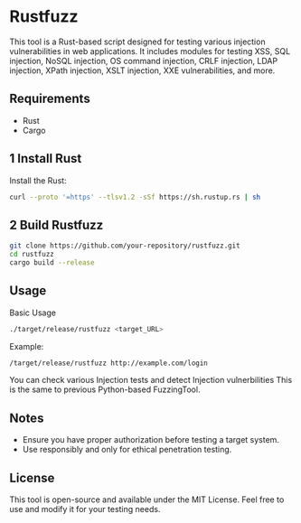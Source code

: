 # Rustfuzz

This tool is a Rust-based script designed for testing various injection vulnerabilities in web applications. It includes modules for testing XSS, SQL injection, NoSQL injection, OS command injection, CRLF injection, LDAP injection, XPath injection, XSLT injection, XXE vulnerabilities, and more.


## Requirements
- Rust
- Cargo


## 1 Install Rust
Install the Rust:
```bash
curl --proto '=https' --tlsv1.2 -sSf https://sh.rustup.rs | sh
```

## 2 Build Rustfuzz
```bash
git clone https://github.com/your-repository/rustfuzz.git
cd rustfuzz
cargo build --release
```

## Usage
Basic Usage
```bash
./target/release/rustfuzz <target_URL>
```

Example:
```bash
/target/release/rustfuzz http://example.com/login
```

You can check various Injection tests and detect Injection vulnerbilities
This is the same to previous Python-based FuzzingTool.

## Notes
- Ensure you have proper authorization before testing a target system.
- Use responsibly and only for ethical penetration testing.

## License
This tool is open-source and available under the MIT License. Feel free to use and modify it for your testing needs.